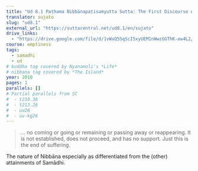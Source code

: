 ```yaml
---
title: "Ud 8.1 Paṭhama Nibbānapaṭisaṁyutta Sutta: The First Discourse About Nibbāna"
translator: sujato
slug: "ud8.1"
external_url: "https://suttacentral.net/ud8.1/en/sujato"
drive_links:
  - "https://drive.google.com/file/d/1vWxQ5SqScI5xyUEM1nWwzGGThK-ow4L2/view?usp=drivesdk"
course: emptiness
tags:
  - samadhi
  - ud
# buddha tag covered by Nyanamoli's *Life*
# nibbana tag covered by *The Island*
year: 2018
pages: 1
parallels: []
# Partial parallels from SC
#  - t210.36
#  - t213.26
#  - uv26
#  - uv-kg26
---
```


> ... no coming or going or remaining or passing away or reappearing. It is not established, does not proceed, and has no support. Just this is the end of suffering.

The nature of Nibbāna especially as differentiated from the (other) attainments of Samādhi.
